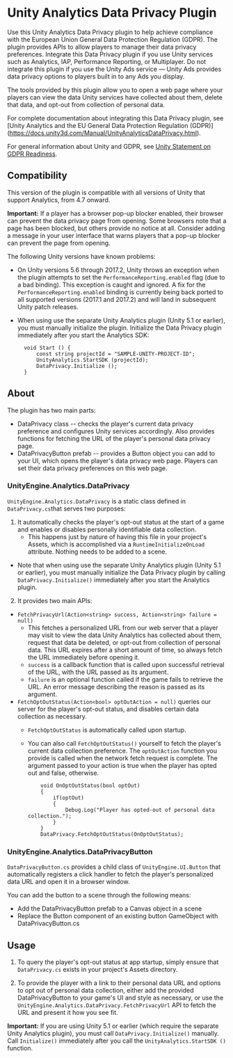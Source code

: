 # Unity Analytics Data Privacy Plugin

Use this Unity Analytics Data Privacy plugin to help achieve compliance 
with the European Union General Data Protection Regulation (GDPR). 
The plugin provides APIs to allow players to manage their 
data privacy preferences. Integrate this Data Privacy plugin if you use 
Unity services such as Analytics, IAP, Performance Reporting, or Multiplayer. 
Do not integrate this plugin if you use the Unity Ads service — Unity Ads 
provides data privacy options to players built in to any Ads you display.

The tools provided by this plugin allow you to open a web page where 
your players can view the data Unity services have collected about them, 
delete that data, and opt-out from collection of personal data.

For complete documentation about integrating this Data Privacy plugin, see 
[Unity Analytics and the EU General Data Protection Regulation (GDPR)]
(https://docs.unity3d.com/Manual/UnityAnalyticsDataPrivacy.html).

For general information about Unity and GDPR, see 
[Unity Statement on GDPR Readiness](https://unity3d.com/legal/gdpr).

## Compatibility

This version of the plugin is compatible with all versions of Unity
that support Analytics, from 4.7 onward.

**Important:** If a player has a browser pop-up blocker enabled, their browser 
can prevent the data privacy page from opening. Some browsers note that a page 
has been blocked, but others provide no notice at all. Consider adding a message 
in your user interface that warns players that a pop-up blocker can prevent the 
page from opening.

The following Unity versions have known problems:

- On Unity versions 5.6 through 2017.2, Unity throws an exception when the 
   plugin attempts to set the `PerformanceReporting.enabled` flag (due to a bad binding). 
  This exception is caught and ignored. A fix for the `PerformanceReporting.enabled` binding
   is currently being back ported to all supported versions (2017.1 and 2017.2) and
   will land in subsequent Unity patch releases.

- When using use the separate Unity Analytics plugin (Unity 5.1 or earlier), you must manually 
  initialize the plugin. Initialize the Data Privacy plugin immediately after you start the Analytics SDK:
  
        void Start () {
            const string projectId = "SAMPLE-UNITY-PROJECT-ID";
            UnityAnalytics.StartSDK (projectId);
            DataPrivacy.Initialize ();
        }


## About

The plugin has two main parts:

* DataPrivacy class -- checks the player's current data privacy preference and 
  configures Unity services accordingly. Also provides functions for fetching 
  the URL of the player's personal data privacy page.
* DataPrivacyButton prefab -- provides a Button object you can add to your UI, 
  which opens the player's data privacy web page. Players can set their data 
  privacy preferences on this web page. 

### UnityEngine.Analytics.DataPrivacy

`UnityEngine.Analytics.DataPrivacy` is a static class defined in
`DataPrivacy.cs`that serves two purposes:

1. It automatically checks the player's opt-out status at the start of a
   game and enables or disables personally identifiable data collection.
   - This happens just by nature of having this file in your project's Assets,
     which is accomplished via a `RuntimeInitializeOnLoad` attribute. Nothing needs to
     be added to a scene.
  - Note that when using use the separate Unity Analytics plugin (Unity 5.1 or earlier), you must 
    manually initialize the Data Privacy plugin by calling `DataPrivacy.Initialize()` immediately 
    after you start the Analytics plugin.

2. It provides two main APIs:
  - `FetchPrivacyUrl(Action<string> success, Action<string> failure = null)`
    - This fetches a personalized URL from our web server that a player may
      visit to view the data Unity Analytics has collected about them, request
      that data be deleted, or opt-out from collection of personal data. This
      URL expires after a short amount of time, so always fetch the URL immediately 
      before opening it.
    - `success` is a callback function that is called upon successful
      retrieval of the URL, with the URL passed as its argument.
    - `failure` is an optional function called if the game fails to retrieve
      the URL.  An error message describing the reason is passed as its argument.
  - `FetchOptOutStatus(Action<bool> optOutAction = null)`  queries our server for the 
      player's opt-out status, and disables certain data collection as necessary. 
      - `FetchOptOutStatus` is automatically called upon startup. 
      - You can also call `FetchOptOutStatus()` yourself to fetch the 
        player's current data collection preference. The `optOutAction` function you provide is called
        when the network fetch request is complete. The argument passed to your action is true when
        the player has opted out and false, otherwise.

                void OnOptOutStatus(bool optOut)
                {
                    if(optOut)
                    {
                        Debug.Log("Player has opted-out of personal data collection.");
                    }
                }
                DataPrivacy.FetchOptOutStatus(OnOptOutStatus);

### UnityEngine.Analytics.DataPrivacyButton

`DataPrivacyButton.cs` provides a child class of `UnityEngine.UI.Button` that
automatically registers a click handler to fetch the player's personalized
data URL and open it in a browser window.

You can add the button to a scene through the following means:

- Add the DataPrivacyButton prefab to a Canvas object in a scene
- Replace the Button component of an existing button GameObject with
  DataPrivacyButton.cs

## Usage

1. To query the player's opt-out status at app startup, simply ensure that
   `DataPrivacy.cs` exists in your project's Assets directory.

2. To provide the player with a link to their personal data URL and options to
   opt out of personal data collection, either add the provided
   DataPrivacyButton to your game's UI and style as necessary, or use the
   `UnityEngine.Analytics.DataPrivacy.FetchPrivacyUrl` API to fetch the URL and
   present it how you see fit.

**Important:** If you are using Unity 5.1 or earlier (which require the separate Unity 
Analytics plugin), you must call `DataPrivacy.Initialize()` manually. Call `Initialize()`
immediately after you call the `UnityAnalytics.StartSDK ()` function.

